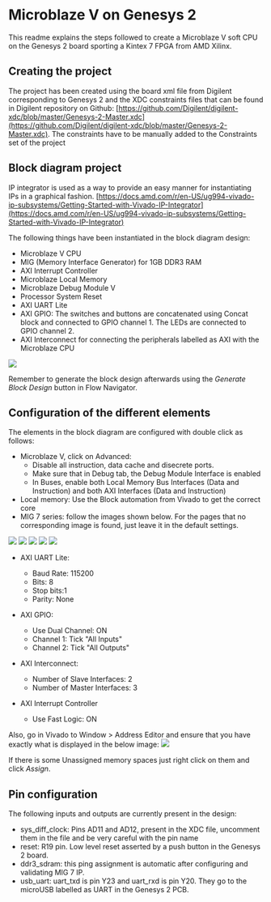 # Microblaze V on Genesys 2
This readme explains the steps followed to create a Microblaze V soft CPU on the Genesys 2 board sporting a Kintex 7 FPGA from AMD Xilinx.

## Creating the project
The project has been created using the board xml file from Digilent corresponding to Genesys 2 and the XDC constraints files that can be found in Digilent repository on Github: [https://github.com/Digilent/digilent-xdc/blob/master/Genesys-2-Master.xdc](https://github.com/Digilent/digilent-xdc/blob/master/Genesys-2-Master.xdc). The constraints have to be manually added to the Constraints set of the project

## Block diagram project

IP integrator is used as a way to provide an easy manner for instantiating IPs in a graphical fashion. [https://docs.amd.com/r/en-US/ug994-vivado-ip-subsystems/Getting-Started-with-Vivado-IP-Integrator](https://docs.amd.com/r/en-US/ug994-vivado-ip-subsystems/Getting-Started-with-Vivado-IP-Integrator)

The following things have been instantiated in the block diagram design:

- Microblaze V CPU
- MIG (Memory Interface Generator) for 1GB DDR3 RAM
- AXI Interrupt Controller
- Microblaze Local Memory
- Microblaze Debug Module V
- Processor System Reset
- AXI UART Lite
- AXI GPIO: The switches and buttons are concatenated using Concat block and connected to GPIO channel 1. The LEDs are connected to GPIO channel 2.
- AXI Interconnect for connecting the peripherals labelled as AXI with the Microblaze CPU

<img src="img/BlockDiagram.png">

Remember to generate the block design afterwards using the *Generate Block Design* button in Flow Navigator.
## Configuration of the different elements

The elements in the block diagram are configured with double click as follows:
- Microblaze V, click on Advanced:
    - Disable all instruction, data cache and disecrete ports.
    - Make sure that in Debug tab, the Debug Module Interface is enabled
    - In Buses, enable both Local Memory Bus Interfaces (Data and Instruction) and both AXI Interfaces (Data and Instruction)
- Local memory: Use the Block automation from Vivado to get the correct core
- MIG 7 series: follow the images shown below. For the pages that no corresponding image is found, just leave it in the default settings.

<img src="img/Pag1.png">

<img src="img/Pag2.png">

<img src="img/Pag3.png">

<img src="img/Pag4.png">

<img src="img/Pag5.png">

- AXI UART Lite:
    - Baud Rate: 115200
    - Bits: 8
    - Stop bits:1
    - Parity: None

- AXI GPIO:
    - Use Dual Channel: ON
    - Channel 1: Tick "All Inputs"
    - Channel 2: Tick "All Outputs"
- AXI Interconnect:
    - Number of Slave Interfaces: 2
    - Number of Master Interfaces: 3

- AXI Interrupt Controller
    - Use Fast Logic: ON

Also, go in Vivado to Window > Address Editor and ensure that you have exactly what is displayed in the below image:
<img src="img/AddressEditor.png">

If there is some Unassigned memory spaces just right click on them and click *Assign*.

## Pin configuration
The following inputs and outputs are currently present in the design:

- sys_diff_clock: Pins AD11 and AD12, present in the XDC file, uncomment them in the file and be very careful with the pin name
- reset: R19 pin. Low level reset asserted by a push button in the Genesys 2 board.
- ddr3_sdram: this ping assignment is automatic after configuring and validating MIG 7 IP.
- usb_uart: uart_txd is pin Y23 and uart_rxd is pin Y20. They go to the microUSB labelled as UART in the Genesys 2 PCB.